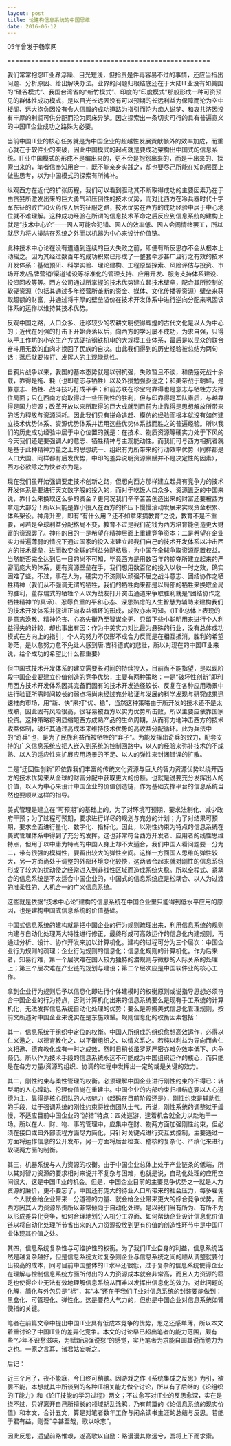 ```yaml
---
layout: post
title: 论建构信息系统的中国思维
date: 2016-06-12
---
```

05年曾发于畅享网

===================================================

我们常常抱怨IT业界浮躁、目光短浅，但指责是件再容易不过的事情，还应当指出问题、分析原因、给出解决办法。业界的问题归根结底还在于大陆IT业没有如美国的“硅谷模式”、我国台湾省的“新竹模式”、印度的“印度模式”那般形成一种可资预见的群体性成功模式，是以目光长远因没有可以预期的长远利益为保障而沦为空中楼阁、远大抱负因没有令人信服的成功道路为指引而沦为痴人说梦、和衷共济因没有丰厚的利润可供分配而沦为同床异梦。因之探索出一条切实可行的具有普遍意义的中国IT企业成功之路殊为必要。

当前中国IT业的核心任务就是为中国企业的超越性发展贡献额外的效率加成，而重心就在于软件业的突破，因此中国模式的起点就是要成功架构出中国式的信息系统。IT业中国模式的形成不是编出来的，更不会是抱怨出来的，而是干出来的、探索出来的，笔者信奉知用合一，既不能亲身实践之，却也要尽己所能在知的层面上做些思考，以为中国模式的探索有所裨补。

纵观西方在近代的扩张历程，我们可以看到驱动其不断取得成功的主要因素乃在于由贪婪所激发出来的巨大勇气和压倒性的技术优势，而对比西方在冷兵器时代十字军东征的败亡和火药传入后的征服之路，技术优势在西方的成功经验中居于中心地位就不难理解。这种成功经验在所谓的信息技术革命之后反应到信息系统的建构上就是“技术中心论”——因人可能会犯错、因人的效率低、因人会闹情绪罢工，所以就尽力将人排除在系统之外而以机器为中心来设计价值链。

此种技术中心论在没有遭遇到连续的巨大失败之前，即便有所反思亦不会从根本上动摇之。因为其经过数百年的成功积累已形成了一整套牵涉甚广且行之有效的技术开发体系：基础预研、科学实验、理论建构、工程原型探索、风险评估与投资、市场开发/品牌营销/渠道铺设等标准化的管理支持、应用开发、服务支持体系建设、投资回收等等。西方公司通过所掌握的技术优势建立起技术壁垒，配合其所控制的软硬资源（包括其通过多年经营所垄断的资金、媒体、文化传播等资源）壁垒来获取超额的财富，并通过将丰厚的壁垒溢价在技术开发体系中进行逆向分配来巩固该体系的运作以维持其技术优势。

反观中国之路，人口众多、迁移较少的农耕文明使得辉煌的古代文化是以人为中心的；近代在列强的打击下开始衰落以后，向西方的学习屡不成功，为求自强，只得以手工作坊的小农生产方式硬抗钢铁机电的大规模工业体系，最后是以民众的联合奋斗用无数的血肉才换回了民族的自决。由此我们得到的历史经验被总结为两句话：落后就要挨打、发挥人的主观能动性。

自鸦片战争以来，我国的基本态势就是以弱抗强，失败暂且不谈，和倭寇死战十余载，靠得是拖、耗（也即意志与牺牲）以及外援勉强驱逐之；和美帝战于朝鲜，是靠意志、牺牲、战斗技巧打成平手；和前苏联在珍宝岛靠得也是意志与牺牲方支撑住局面；只在西南方向取得过一些压倒性的胜利，但与印靠得是军队素质，与越靠得是国力资源；改革开放以来所取得的巨大成就到目前为止靠得是思想解放所带来的活力释放与资源消耗。因此我们只有拼命追赶、模仿的经验而根本就没有如何建立技术优势体系、资源优势体系并运用这些优势体系战而胜之的普遍经验。所以我们的历史成功经验中居于中心位置的就是：在技术、物质资源等硬实力处于下风的今天我们还是要强调人的意志、牺牲精神与主观能动性。而我们可与西方相抗者就是基于此种精神力量之上的思想统一、组织有力所带来的行动效率优势（同样都是人口大国、同样都有后发优势，中印的差异说明资源禀赋并不是决定性的因素），西方必欲除之为快者亦为是。

现在我们虽开始强调要走技术创新之路，但想向西方那样建立起具有竞争力的技术开发体系是要进行天文数字般的投入的，而对于吃饭人口众多、资源匮乏的中国来说，靠什么来换取这么多的资金？更何况我们辛辛苦苦创造出来的财富还要被西方拿走大部分！所以只能是靠小投入在西方的挤压下慢慢滚动发展来实现资金积累、体系架设。神舟升空，即有“有什么用？还不如拿来搞教育”之说，教育不是不重要，可若是全球利益分配格局不变，教育不过是我们花钱为西方培育能创造更大财富的资源罢了。神舟的目的一是希望在精神层面上重建竞争资本；二是希望在企业实力普遍薄弱的情况下通过国家的投入来建立起我们自己的技术开发体系以冲击西方的技术壁垒，进而改变全球的利益分配格局，为中国在全球争取资源配置权益。当然能否完全达到后一目的尚不可知，毕竟西方是用数百年的掠夺所建立起来的严密而庞大的体系，更有资源壁垒在手，我们想用数百亿的投入以收一时之效，确实困难了些。不过，事在人为，硬实力不济则以顽强不屈之战斗意志、团结协作之牺牲精神（我们从不强调无谓的牺牲，我们的牺牲向来都是以局部的牺牲来换取全局的胜利，董存瑞式的牺牲个人以为战友打开突击通道来争取胜利就是“团结协作之牺牲精神”的真谛）、忍辱负重的平和心态、深思熟虑的人生智慧为辅助来建构我们的技术开发体系并促进正向收益循环的形成，成败亦未可知。（IT业总体上表现的是意志涣散、精神沦丧、心态失衡乃至智谋全无、只留下些小聪明用来进行个人利益得失的计较，却也事出有因：作为中美实力对比最为悬殊的行业，没有总体成功模式在方向上的指引，个人的努力不仅形不成合力反而是在相互抵消，胜利的希望渺茫，是以愈努力愈不免让人感到唐.吉科德式的悲壮，所以对现在的中国IT业来说，给个成功的希望比什么都重要）

但中国式技术开发体系的建立需要长时间的持续投入，目前尚不能指望，是以现阶段中国企业要建立价值创造的竞争优势，主要有两种策略：一是“破坏性创新”即利用西方技术开发体系因其完备而固有的技术开发途径较长、反复在各种应用场景中进行验证所需时间较长的弱点将尚未经过充分验证与发展的科学发现与研究成果迅速推向市场，用“新、快”来打“优、稳”，当然这种策略由于所开发的技术还不是太成熟，因此固有风险很高，很容易被西方以实力优势所击败，所以主要应依靠国家投资。这种策略将明显缩短西方成熟产品的生命周期，从而有力地冲击西方的技术收益体制，破坏其通过高成本来维持技术优势的高收益分配循环。此为兵法中的“奇兵”也，是为了民族利益而被牺牲的“弃子”。为能发挥出奇兵的效力，配套支持的广义信息系统应把人嵌入到系统的控制回路中，以人的经验来弥补技术的不成熟、以人的适应性来扩展应用场景的不足、以人的弹性来封闭错误的扩散。

二是“迂回性创新”即依靠我们丰富的传统文化资源与巨大的智力资源优势以绕开西方的技术优势来从全球的财富分配中获取更大的份额。也就是说要充分发挥出人的价值，以人为中心来设计中国企业的价值创造链，作为基础支撑平台的信息系统当然也要顺从这样的指导。

美式管理是建立在“可预期”的基础上的，为了对环境可预期，要求法制化、减少政府干预；为了过程可预期，要求进行详尽的规划与充分的计划；为了对结果可预期，要求全面进行量化、数字化、指标化。因此，以刚性约束为特点的信息系统在美式管理体系中得到了充分的发挥。这也非常符合西方开发者、应用者的线性思维特点，但用于以中庸为特点的中国人身上却不太适合，我们中国人看问题要一分为二，带有很强的模糊性，要留出较大的弹性空间。这样一方面国人思维的弹性较大，另一方面尚处于调整的外部环境变化较快，这两者合起来就对刚性的信息系统形成了较大的扰动使之经常进入到非线性区域而造成系统失稳。所以全程式、紧耦合的信息系统是不太适合中国企业的，中国式的信息系统应是松耦合、以人为过渡的准柔性的、人机合一的广义信息系统。

这些就是依据“技术中心论”建构的信息系统在中国企业里只能得到低水平应用的原因，也是建构中国式信息系统的价值基础。

中国式信息系统的建构就是把中国企业的行为规则疏理出来，利用信息系统的规则内建与自动化处理两大特性进行修正，最终形成可高效运作的信息化内建规则，再通过分析、设计、协作开发来加以计算机化。建构的过程可分为三个层次：中国企业行为规则的疏理；企业行为规则的信息化；信息化规则的计算机化。作为后来者，知易行难，第一个层次难在国人较为独特的潜规则与微秒的人际关系的处理上；第三个层次难在产业链的规划与建设；第二个层次应是中国软件业的核心工作。

拿到企业行为规则后予以信息化即进行个体建模时的权衡原则或说指导思想必须符合中国企业的行为特点，否则计算机化出来的信息系统要么是现有手工系统的计算机化，无法发挥信息系统自动化处理的优势；要么是照搬美式信息化管理规则，按前文所述对中国企业来说实在是东施效颦。规则信息化的权衡因素包括：

其一，信息系统于组织中定位的权衡。中国人所组成的组织愈想高效运作，必得以仁义邀之、以德育教化之、以平衡组织之、以情义系之。若纯以利益为导向而舍仁义相邀、德育教化或有一时之成效，然时日稍长虽罗网严密亦难免效率低下、内争频仍。所以作为技术手段的信息系统永远不可能成为中国组织运作的核心，而只能是在各方力量/资源的组织、协调的过程中发挥出一定的或是关键的效力。

其二，刚性约束与柔性管理的权衡。必须理解中国企业进行刚性约束的不得已：转型期的人心躁动、伦理价值尚在重建中。中国企业的内部约束归根结底要以人心道德为主，靠得是核心团队的人格魅力（起码在目前阶段还是），刚性约束是辅助性的手段，过于强调系统的刚性约束将挫伤团队士气。再说，刚性系统的调整过于缓慢，不适应目前中国企业的“游猎”特点：四处巡游，逮着机会就全力以赴地干一场。所以在人、财、物、事的管理中，应集中在财、物两方面加强刚性约束，但必须在接口或曰外部流程方面尽力简化，只针对关键点进行交互式控制，主要通过一方面将运作信息的公开发布，另一方面将后台检查、稽核的复杂化、严缜化来进行软硬两方面的制衡。

其三，机器系统与人力资源的权衡。由于中国企业总体上处于产业链条的低端，所以其对智力资源的要求相对来说并不复杂与困难，也就是说，自动化处理的应用空间很大，这是中国IT业的机会。但是，中国企业目前的主要竞争优势之一就是人力资源的廉价，更不要忘了，中国还有庞大的待业人口所带来的社会压力，每多雇佣一个人就会给企业带来一分道德的力量、就会给企业带来更大的综合竞争优势，而西方因其人力资源昂贵所以非常倾向于自动化处理。是以我们当有所为、有所不为以形成差异化竞争，如何合理地划分人机分工界面、如何帮助企业设计信息化价值链以将自动化处理所节省出来的人力资源投放到更有价值的创造性环节中是中国IT业体现其价值之处。

其四，信息系统复杂性与可维护性的权衡。为了我们IT业自身的利益，信息系统当然是越复杂越好，但是信息系统太过复杂则企业与信息系统之间的顺从调整就要付出较高的成本，同时目前中国整体的IT水平还很低，过于复杂的信息系统使得企业在理解与控制信息系统方面所付出的人力资源成本就会非常高，而且人力资源的匮乏也使得企业无法有效地理解信息系统从而难以发挥出信息化的效力。对此问题的化解，简化与外包只是“标”，其“本”还在于我们IT业对信息系统的封装要能做到：黑盒化、可管理化、弹性化。这是要花大气力的，但也是中国企业对信息系统如臂使指的关键。

笔者在前篇文章中提出中国IT业具有低成本竞争的优势，思之还感单薄，所以本文着重讨论了中国IT业的差异化竞争。本文的讨论早已超出笔者的能力范围，颇有些“少年不识愁滋味，为赋新词强说愁”的感觉，实乃笔者为求能自圆其说而勉力为之也。一家之言耳，诸君姑妄听之。

后记：

近三个月了，夜不能寐，今日终可稍歇。因游戏之作《系统集成之反思》为引，欲罢不能，本想就其中所谈到的各种IT相关能力做个讨论，所以有了后继的《论组织的IT能力》和《论IT技能的学习过程》两文；不过愈写对IT业的反思愈深，实在是绕不过，只好离开自己所擅长的领域胡乱涂鸦，乃有前篇的《论信息系统的现实价值》和本文，合计五文，算是对笔者数年工作与闲余读书生涯的总结与反思。若能于君有益，则吾“幸甚至哉，歌以咏志”。

因此反思，遥望前路惟艰，遂高歌以自励：路漫漫其修远兮，吾将上下而求索。